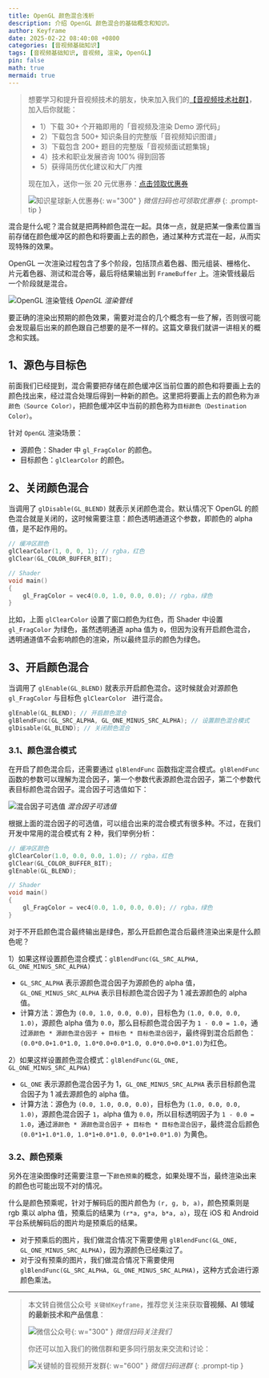 ```yaml
---
title: OpenGL 颜色混合浅析
description: 介绍 OpenGL 颜色混合的基础概念和知识。
author: Keyframe
date: 2025-02-22 08:40:08 +0800
categories: [音视频基础知识]
tags: [音视频基础知识, 音视频, 渲染, OpenGL]
pin: false
math: true
mermaid: true
---
```


>想要学习和提升音视频技术的朋友，快来加入我们的<a href="https://t.zsxq.com/jRprT" target="_blank" rel="noopener noreferrer">【音视频技术社群】</a>，加入后你就能：
>
>- 1）下载 30+ 个开箱即用的「音视频及渲染 Demo 源代码」
>- 2）下载包含 500+ 知识条目的完整版「音视频知识图谱」
>- 3）下载包含 200+ 题目的完整版「音视频面试题集锦」
>- 4）技术和职业发展咨询 100% 得到回答
>- 5）获得简历优化建议和大厂内推
>  
>现在加入，送你一张 20 元优惠券：<a href="https://t.zsxq.com/jRprT" target="_blank" rel="noopener noreferrer">点击领取优惠券</a>
>
>![知识星球新人优惠券](assets/img/keyframe-zsxq-coupon.png){: w="300" }
>_微信扫码也可领取优惠券_
{: .prompt-tip }


混合是什么呢？混合就是把两种颜色混在一起。具体一点，就是把某一像素位置当前存储在颜色缓冲区的颜色和将要画上去的颜色，通过某种方式混在一起，从而实现特殊的效果。

OpenGL 一次渲染过程包含了多个阶段，包括顶点着色器、图元组装、栅格化、片元着色器、测试和混合等，最后将结果输出到 `FrameBuffer` 上。渲染管线最后一个阶段就是混合。

![OpenGL 渲染管线](assets/resource/av-basic-knowledge/blend.jpeg)
_OpenGL 渲染管线_

要正确的渲染出预期的颜色效果，需要对混合的几个概念有一些了解，否则很可能会发现最后出来的颜色跟自己想要的是不一样的。这篇文章我们就讲一讲相关的概念和实践。


## 1、源色与目标色

前面我们已经提到，混合需要把存储在颜色缓冲区当前位置的颜色和将要画上去的颜色找出来，经过混合处理后得到一种新的颜色。这里把将要画上去的颜色称为`源颜色（Source Color）`，把颜色缓冲区中当前的颜色称为`目标颜色（Destination Color）`。

针对 `OpenGL` 渲染场景：

- 源颜色：Shader 中 `gl_FragColor` 的颜色。
- 目标颜色：`glClearColor` 的颜色。

## 2、关闭颜色混合

当调用了 `glDisable(GL_BLEND)` 就表示关闭颜色混合。默认情况下 OpenGL 的颜色混合就是关闭的，这时候需要注意：颜色透明通道这个参数，即颜色的 alpha 值，是不起作用的。

```c
// 缓冲区颜色
glClearColor(1, 0, 0, 1); // rgba，红色
glClear(GL_COLOR_BUFFER_BIT);

// Shader
void main()
{
	gl_FragColor = vec4(0.0, 1.0, 0.0, 0.0); // rgba，绿色
}
```

比如，上面 `glClearColor` 设置了窗口颜色为红色，而 Shader 中设置 `gl_FragColor` 为绿色，虽然透明通道 apha 值为 `0`，但因为没有开启颜色混合，透明通道值不会影响颜色的渲染，所以最终显示的颜色为绿色。





## 3、开启颜色混合

当调用了 `glEnable(GL_BLEND)` 就表示开启颜色混合。这时候就会对源颜色 `gl_FragColor` 与目标色 `glClearColor ` 进行混合。

```c
glEnable(GL_BLEND); // 开启颜色混合
glBlendFunc(GL_SRC_ALPHA, GL_ONE_MINUS_SRC_ALPHA); // 设置颜色混合模式
glDisable(GL_BLEND); // 关闭颜色混合
```

### 3.1、颜色混合模式

在开启了颜色混合后，还需要通过 `glBlendFunc` 函数指定混合模式。`glBlendFunc` 函数的参数可以理解为混合因子，第一个参数代表源颜色混合因子，第二个参数代表目标颜色混合因子。混合因子可选值如下：

![混合因子可选值](assets/resource/av-basic-knowledge/blend-mode.png)
_混合因子可选值_

根据上面的混合因子的可选值，可以组合出来的混合模式有很多种。不过，在我们开发中常用的混合模式有 2 种，我们举例分析：

```c
// 缓冲区颜色
glClearColor(1.0, 0.0, 0.0, 1.0); // rgba，红色
glClear(GL_COLOR_BUFFER_BIT);
glEnable(GL_BLEND);

// Shader
void main()
{
	gl_FragColor = vec4(0.0, 1.0, 0.0, 0.0); // rgba，绿色
}
```

对于不开启颜色混合最终输出是绿色，那么开启颜色混合后最终渲染出来是什么颜色呢？


1）如果这样设置颜色混合模式：`glBlendFunc(GL_SRC_ALPHA, GL_ONE_MINUS_SRC_ALPHA)`

- `GL_SRC_ALPHA` 表示源颜色混合因子为源颜色的 alpha 值，`GL_ONE_MINUS_SRC_ALPHA` 表示目标颜色混合因子为 1 减去源颜色的 alpha 值。
- 计算方法：源色为 `(0.0, 1.0, 0.0, 0.0)`，目标色为 `(1.0, 0.0, 0.0, 1.0)`，源颜色 alpha 值为 `0.0`，那么目标颜色混合因子为 `1 - 0.0 = 1.0`，通过`源颜色 * 源颜色混合因子 + 目标色 * 目标色混合因子`，最终得到混合后颜色：`(0.0*0.0+1.0*1.0, 1.0*0.0+0.0*1.0, 0.0*0.0+0.0*1.0)`为红色。


2）如果这样设置颜色混合模式：`glBlendFunc(GL_ONE, GL_ONE_MINUS_SRC_ALPHA)`

- `GL_ONE` 表示源颜色混合因子为 1，`GL_ONE_MINUS_SRC_ALPHA` 表示目标颜色混合因子为 1 减去源颜色的 alpha 值。
- 计算方法：源色为 `(0.0, 1.0, 0.0, 0.0)`，目标色为 `(1.0, 0.0, 0.0, 1.0)`，源颜色混合因子 `1`，alpha 值为 `0.0`，所以目标透明因子为 `1 - 0.0 = 1.0`，通过`源颜色 * 源颜色混合因子 + 目标色 * 目标色混合因子`，最终混合后颜色 `(0.0*1+1.0*1.0, 1.0*1+0.0*1.0, 0.0*1+0.0*1.0)` 为黄色。

### 3.2、颜色预乘

另外在渲染图像时还需要注意一下`颜色预乘`的概念，如果处理不当，最终渲染出来的颜色也可能出现不对的情况。

什么是颜色预乘呢，针对于解码后的图片颜色为 `(r, g, b, a)`，颜色预乘则是 rgb 乘以 alpha 值，预乘后的结果为 `(r*a, g*a, b*a, a)`，现在 iOS 和 Android 平台系统解码后的图片均是预乘后的结果。

- 对于预乘后的图片，我们做混合情况下需要使用 `glBlendFunc(GL_ONE, GL_ONE_MINUS_SRC_ALPHA)`，因为源颜色已经乘过了。
- 对于没有预乘的图片，我们做混合情况下需要使用 `glBlendFunc(GL_SRC_ALPHA, GL_ONE_MINUS_SRC_ALPHA)`，这种方式会进行源颜色乘法。







---

> 本文转自微信公众号 `关键帧Keyframe`，推荐您关注来获取**音视频、AI 领域的最新技术和产品信息**：
>
>![微信公众号](assets/img/keyframe-mp.jpg){: w="300" }
>_微信扫码关注我们_
>
>你还可以加入我们的微信群和更多同行朋友来交流和讨论：
>
>![关键帧的音视频开发群](assets/img/av-wechat-group.jpg){: w="600" }
>_微信扫码进群_
{: .prompt-tip }

